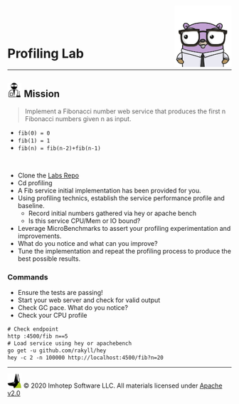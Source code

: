 <img src="../assets/gophernand.png" align="right" width="128" height="auto"/>

<br/>
<br/>
<br/>

# Profiling Lab

---
## <img src="../assets/lab.png" width="auto" height="32"/> Mission

> Implement a Fibonacci number web service that produces the first n Fibonacci numbers given n as input.

+ `fib(0) = 0`
+ `fib(1) = 1`
+ `fib(n) = fib(n-2)+fib(n-1)`

<br/>

+ Clone the [Labs Repo](https://github.com/gopherland/labs_int)
+ Cd profiling
+ A Fib service initial implementation has been provided for you.
+ Using profiling technics, establish the service performance profile and baseline.
  + Record initial numbers gathered via hey or apache bench
  + Is this service CPU/Mem or IO bound?
+ Leverage MicroBenchmarks to assert your profiling experimentation and improvements.
+ What do you notice and what can you improve?
+ Tune the implementation and repeat the profiling process to produce the best possible results.

### Commands

+ Ensure the tests are passing!
+ Start your web server and check for valid output
+ Check GC pace. What do you notice?
+ Check your CPU profile

```shell
# Check endpoint
http :4500/fib n==5
# Load service using hey or apachebench
go get -u github.com/rakyll/hey
hey -c 2 -n 100000 http://localhost:4500/fib?n=20
```

---
<img src="../assets/imhotep_logo.png" width="32" height="auto"/> © 2020 Imhotep Software LLC.
All materials licensed under [Apache v2.0](http://www.apache.org/licenses/LICENSE-2.0)